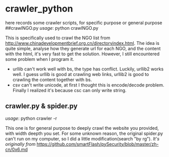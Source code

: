 # crawler_python
here records some crawler scripts, for specific purpose or general purpose
##crawlNGO.py
*usage*: python crawlNGO.py

This is specifically used to crawl the NGO list from http://www.chinadevelopmentbrief.org.cn/directoryindex.html. The idea is quite simple, analyse how they generate url for each NGO, and the content with the html, it's very fast to get the solution.
However, I still encountered some problem when I program it.
* urllib can't work well with bs, the type has conflict. Luckily, urllib2 works well. I guess urllib is good at crawling web links, urllib2 is good to crawling the content together with bs.
* csv can't write unicode, at first I thought this is encode/decode problem. Finally I realized it's because csc can only write string.

## crawler.py & spider.py
*usage*: python crawler -r <file with urls>

This one is for general purpose to deeply crawl the website you provided, with width deepth you set. For some unknown reason, the original spider.py can't run on my computer, so I did a little modification(search "by rg").
*It's originally from* https://github.com/smartFlash/pySecurity/blob/master/zh-cn/0x6.md
